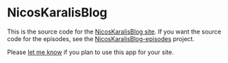 # NicosKaralisBlog

This is the source code for the [NicosKaralisBlog site](http://nicoskaralis.heroku.com/). If you want the source code for the episodes, see the [NicosKaralisBlog-episodes](http://github.com/nicoskaralis/NicosKaralisBlog-episodes) project.

Please [let me know](https://github.com/inbox/new/nicoskaralis) if you plan to use this app for your site.